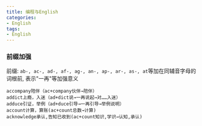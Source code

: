 ```yaml
---
title: 编程与English
categories: 
- English
tags:
- English
---
```

### 前缀加强

前缀: `ab-, ac-, ad-, af-, ag-, an-, ap-, ar-, as-, at`等加在同辅音字母的词根前, 表示"一再"等加强意义

```wiki
accompany陪伴（ac+company伙伴→陪伴）
addict上瘾，入迷（ad+dict说→一再说起→对……入迷）
adduce引证，举例（ad+duce引导→一再引导→举例说明）
account计算，算账(ac+count总数→计算)
acknowledge承认,告知已收到(ac+count知识,学识→认知,承认)
```

### 


























